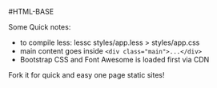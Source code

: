#HTML-BASE

Some Quick notes:

- to compile less: lessc styles/app.less > styles/app.css
- main content goes inside `<div class="main">...</div>`
- Bootstrap CSS and Font Awesome is loaded first via CDN

Fork it for quick and easy one page static sites!